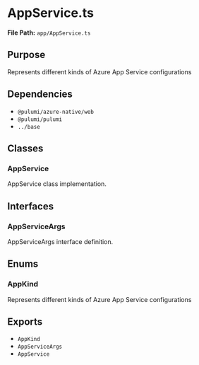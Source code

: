 # AppService.ts

**File Path:** `app/AppService.ts`

## Purpose

Represents different kinds of Azure App Service configurations

## Dependencies

- `@pulumi/azure-native/web`
- `@pulumi/pulumi`
- `../base`

## Classes

### AppService

AppService class implementation.

## Interfaces

### AppServiceArgs

AppServiceArgs interface definition.

## Enums

### AppKind

Represents different kinds of Azure App Service configurations

## Exports

- `AppKind`
- `AppServiceArgs`
- `AppService`

